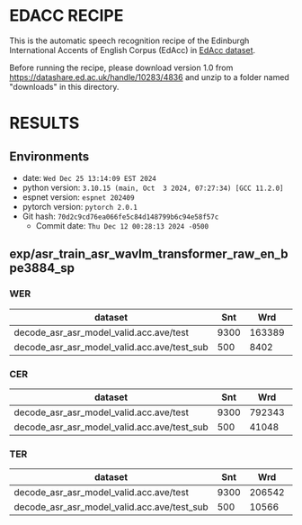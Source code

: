 <!-- Generated by scripts/utils/show_asr_result.sh -->
# EDACC RECIPE

This is the automatic speech recognition recipe of the Edinburgh International Accents of English Corpus (EdAcc) in [EdAcc dataset](https://groups.inf.ed.ac.uk/edacc/index.html#contribute-section).

Before running the recipe, please download version 1.0 from https://datashare.ed.ac.uk/handle/10283/4836 and unzip to a folder named "downloads" in this directory.

# RESULTS
## Environments
- date: `Wed Dec 25 13:14:09 EST 2024`
- python version: `3.10.15 (main, Oct  3 2024, 07:27:34) [GCC 11.2.0]`
- espnet version: `espnet 202409`
- pytorch version: `pytorch 2.0.1`
- Git hash: `70d2c9cd76ea066fe5c84d148799b6c94e58f57c`
  - Commit date: `Thu Dec 12 00:28:13 2024 -0500`

## exp/asr_train_asr_wavlm_transformer_raw_en_bpe3884_sp
### WER

|dataset|Snt|Wrd|Corr|Sub|Del|Ins|Err|S.Err|
|---|---|---|---|---|---|---|---|---|
|decode_asr_asr_model_valid.acc.ave/test|9300|163389|55.4|31.7|13.0|7.3|52.0|87.3|
|decode_asr_asr_model_valid.acc.ave/test_sub|500|8402|62.0|26.2|11.8|6.4|44.3|83.6|

### CER

|dataset|Snt|Wrd|Corr|Sub|Del|Ins|Err|S.Err|
|---|---|---|---|---|---|---|---|---|
|decode_asr_asr_model_valid.acc.ave/test|9300|792343|68.3|13.6|18.1|8.1|39.8|87.3|
|decode_asr_asr_model_valid.acc.ave/test_sub|500|41048|73.4|10.7|15.9|6.8|33.3|83.6|

### TER

|dataset|Snt|Wrd|Corr|Sub|Del|Ins|Err|S.Err|
|---|---|---|---|---|---|---|---|---|
|decode_asr_asr_model_valid.acc.ave/test|9300|206542|53.4|29.4|17.2|8.8|55.4|87.3|
|decode_asr_asr_model_valid.acc.ave/test_sub|500|10566|59.8|23.8|16.4|8.0|48.2|83.6|

